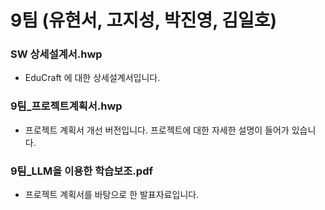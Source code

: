 # 9팀 (유현서, 고지성, 박진영, 김일호)

### SW 상세설계서.hwp
- EduCraft 에 대한 상세설계서입니다.

### 9팀_프로젝트계획서.hwp
- 프로젝트 계획서 개선 버전입니다. 프로젝트에 대한 자세한 설명이 들어가 있습니다.

### 9팀_LLM을 이용한 학습보조.pdf
- 프로젝트 계획서를 바탕으로 한 발표자료입니다.
